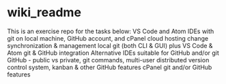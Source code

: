 # wiki_readme
This is an exercise repo for the tasks below:
VS Code and Atom IDEs with git on local machine, GitHub account, and cPanel cloud hosting change synchronization & management
local git (both CLI & GUI) plus VS Code & Atom git & GitHub integration
Alternative IDEs suitable for GitHub and/or git
GitHub - public vs private, git commands, multi-user distributed version control system, kanban & other GitHub features
cPanel git and/or GitHub features
